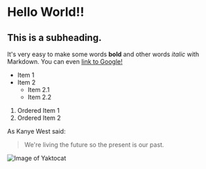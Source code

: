 # Hello World!!
## This is a subheading. 

It's very easy to make some words **bold** and other words *italic* with Markdown. 
You can even [link to Google!](http://google.com)

* Item 1
* Item 2
  * Item 2.1
   * Item 2.2
1. Ordered Item 1
2. Ordered Item 2

As Kanye West said:

> We're living the future so
> the present is our past.

![Image of Yaktocat](https://octodex.github.com/images/yaktocat.png)
